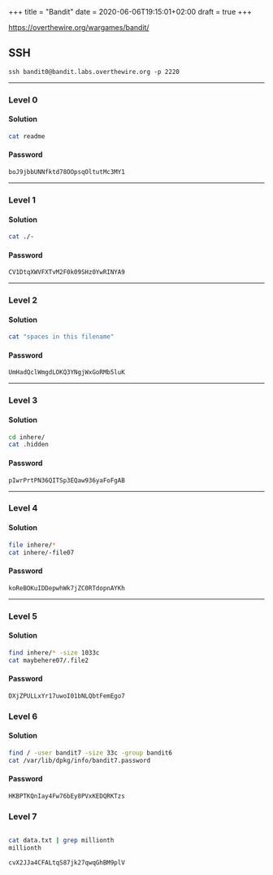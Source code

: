 +++
title = "Bandit"
date = 2020-06-06T19:15:01+02:00
draft = true
+++

https://overthewire.org/wargames/bandit/

## SSH

```
ssh bandit0@bandit.labs.overthewire.org -p 2220
```

---

### Level 0

#### Solution

```bash
cat readme
```

#### Password

```
boJ9jbbUNNfktd78OOpsqOltutMc3MY1
```

---

### Level 1

#### Solution

```bash
cat ./-
```

#### Password

```
CV1DtqXWVFXTvM2F0k09SHz0YwRINYA9
```

---

### Level 2

#### Solution

```bash
cat "spaces in this filename"
```

#### Password

```
UmHadQclWmgdLOKQ3YNgjWxGoRMb5luK
```

---

### Level 3

#### Solution

```bash
cd inhere/
cat .hidden
```

#### Password

```
pIwrPrtPN36QITSp3EQaw936yaFoFgAB
```

---

### Level 4

#### Solution

```bash
file inhere/*
cat inhere/-file07
```

#### Password

```
koReBOKuIDDepwhWk7jZC0RTdopnAYKh
```

---

### Level 5

#### Solution

```bash
find inhere/* -size 1033c
cat maybehere07/.file2
```

#### Password

```
DXjZPULLxYr17uwoI01bNLQbtFemEgo7
```

###  Level 6

#### Solution

```bash
find / -user bandit7 -size 33c -group bandit6
cat /var/lib/dpkg/info/bandit7.password
```

#### Password

```
HKBPTKQnIay4Fw76bEy8PVxKEDQRKTzs
```

### Level 7


```bash

cat data.txt | grep millionth
millionth       
```

`cvX2JJa4CFALtqS87jk27qwqGhBM9plV`

